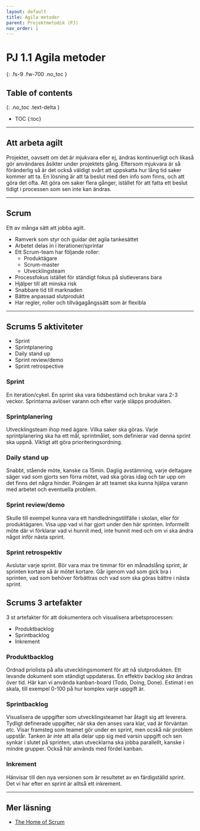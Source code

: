 ```yaml
---
layout: default
title: Agila metoder
parent: Projektmetodik (PJ)
nav_order: 1
---
```


# PJ 1.1 Agila metoder
{: .fs-9 .fw-700 .no_toc }

## Table of contents
{: .no_toc .text-delta }

- TOC
{:toc}

---

## Att arbeta agilt

Projektet, oavsett om det är mjukvara eller ej, ändras kontinuerligt och likaså gör användares åsikter under projektets gång. Eftersom mjukvara är så föränderlig så är det också väldigt svårt att uppskatta hur lång tid saker kommer att ta. En lösning är att ta beslut med den info som finns, och att göra det ofta. Att göra om saker flera gånger, istället för att fatta ett beslut tidigt i processen som sen inte kan ändras.

---

## Scrum

Ett av många sätt att jobba agilt.

- Ramverk som styr och guidar det agila tankesättet
- Arbetet delas in i iterationer/sprintar
- Ett Scrum-team har följande roller:
	- Produktägare
	- Scrum-master
	- Utvecklingsteam
- Processfokus istället för ständigt fokus på slutleverans bara
- Hjälper till att minska risk
- Snabbare tid till marknaden
- Bättre anpassad slutprodukt
- Har regler, roller och tillvägagångssätt som är flexibla

---

## Scrums 5 aktiviteter

- Sprint
- Sprintplanering
- Daily stand up
- Sprint review/demo
- Sprint retrospective

### Sprint

En iteration/cykel. En sprint ska vara tidsbestämd och brukar vara 2-3 veckor. Sprintarna avlöser varann och efter varje släpps produkten.

### Sprintplanering

Utvecklingsteam ihop med ägare. Vilka saker ska göras. Varje sprintplanering ska ha ett mål, sprintmålet, som definierar vad denna sprint ska uppnå. Viktigt att göra prioriteringsordning.

### Daily stand up

Snabbt, stående möte, kanske ca 15min. Daglig avstämning, varje deltagare säger vad som gjorts sen förra mötet, vad ska göras idag och tar upp om det finns det några hinder. Poängen är att teamet ska kunna hjälpa varann med arbetet och eventuella problem.

### Sprint review/demo

Skulle till exempel kunna vara ett handledningstillfälle i skolan, eller för produktägaren. Visa upp vad vi har gjort under den här sprinten. Informellt möte där vi förklarar vad vi hunnit med, inte hunnit med och om vi ska ändra något inför nästa sprint.

### Sprint retrospektiv

Avslutar varje sprint. Bör vara max tre timmar för en månadslång sprint, är sprinten kortare så är mötet kortare. Går igenom vad som gick bra i sprinten, vad som behöver förbättras och vad som ska göras bättre i nästa sprint.

## Scrums 3 artefakter

3 st artefakter för att dokumentera och visualisera arbetsprocessen:

- Produktbacklog
- Sprintbacklog
- Inkrement

### Produktbacklog

Ordnad priolista på alla utvecklingsmoment för att nå slutprodukten. Ett levande dokument som ständigt uppdateras. En effektiv backlog *ska* ändras över tid. Här kan vi använda kanban-board (Todo, Doing, Done). Estimat i en skala, till exempel 0-100 på hur komplex varje uppgift är.

### Sprintbacklog

Visualisera de uppgifter som utvecklingsteamet har åtagit sig att leverera. Tydligt definerade uppgifter, när ska den anses vara klar, vad är förväntan etc. Visar framsteg som teamet gör under en sprint, men ocskå när problem uppstår. Tanken är *inte* att alla delar upp sig med varsin uppgift och sen synkar i slutet på sprinten, utan utvecklarna ska jobba parallellt, kanske i mindre grupper. Också här används med fördel kanban.

### Inkrement

Hänvisar till den nya versionen som är resultetet av en färdigställd sprint. Det vi har efter en sprint är alltså ett inkrement.

---

## Mer läsning

- [The Home of Scrum](https://www.scrum.org/)
